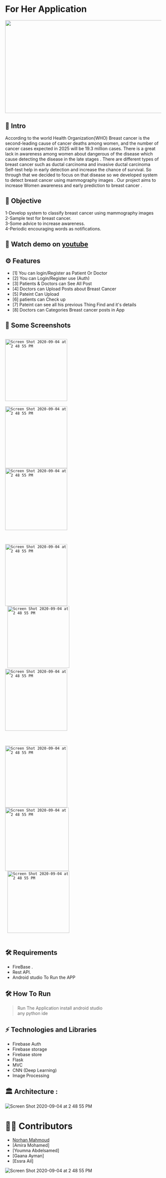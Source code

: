 # For Her Application
<img width="4000" height="300" src="https://qtxasset.com/quartz/qcloud5/media/image/fiercebiotech/1617277830/GettyImages505768988Tiny.jpg/GettyImages505768988Tiny.jpg?VersionId=sFwKzgPxdZI0xdXkeqf.GTwlijOjY3Tt"/>

## 🧐 Intro
According to the world Health Organization(WHO) Breast cancer is the second-leading cause of cancer deaths among women, and the number of cancer cases expected in 2025 will be 19.3 million cases.
There is a great lack in awareness among women about dangerous of the disease which cause detecting the disease in the late stages .
There are different types of breast cancer such as ductal carcinoma and invasive ductal carcinoma
Self-test help in early detection and increase the chance of survival.
So through that we decided to focus on that disease so we developed system to detect breast cancer using mammography images .
Our project aims to increase Women awareness and early prediction to breast cancer . 



## 🤔 Objective
1-Develop system to classify breast cancer using mammography images<br />
2-Sample test for breast cancer. <br />
3-Some advice to increase awareness.<br />
4-Periodic encouraging words as notifications.<br />


## 🎥 Watch demo on [youtube](https://drive.google.com/file/d/1JWGSaXASsg2obgfsJh6kVcdN0nUUq2aG/view)
## ⚙ Features

- [1] You can login/Register as Patient Or Doctor 
- [2] You can Login/Register use (Auth)
- [3] Patients & Doctors can See All Post 
- [4] Doctors can Upload Posts about Breast Cancer
- [5] Pateint Can Upload  
- [6] patients can Check up 
- [7] Pateint can see all his previous Thing Find and it's details 
- [8] Doctors can Categories Breast cancer posts in App


## 📱 Some Screenshots 
 <code>
<img width="200" alt="Screen Shot 2020-09-04 at 2 48 55 PM"src="https://firebasestorage.googleapis.com/v0/b/newsapp-2c3ef.appspot.com/o/Nour%2FForHer%20App%2FsplashScreen.jpeg?alt=media&token=1175f91b-1874-4401-ab36-19accb3ece99"> 
 
<img width="200" alt="Screen Shot 2020-09-04 at 2 48 55 PM" src="https://firebasestorage.googleapis.com/v0/b/newsapp-2c3ef.appspot.com/o/Nour%2FForHer%20App%2FloginScreen.jpeg?alt=media&token=d5f9c6a8-c41f-49be-897d-8d22141551dd">
<img width="200" alt="Screen Shot 2020-09-04 at 2 48 55 PM" src="https://firebasestorage.googleapis.com/v0/b/newsapp-2c3ef.appspot.com/o/Nour%2FForHer%20App%2FrigesterScreen.jpeg?alt=media&token=6f960a2b-9722-4e9a-8df1-524ca216a9c7">
 </code>
 <br /> <br />
 <code>
<img width="200" alt="Screen Shot 2020-09-04 at 2 48 55 PM" src="https://firebasestorage.googleapis.com/v0/b/newsapp-2c3ef.appspot.com/o/Nour%2FForHer%20App%2FeditProfile.jpeg?alt=media&token=5e832f10-e266-4d3b-9131-bf127db5d34e">
 <img width="200" alt="Screen Shot 2020-09-04 at 2 48 55 PM" src="https://firebasestorage.googleapis.com/v0/b/newsapp-2c3ef.appspot.com/o/Nour%2FForHer%20App%2FhomeScreen.jpeg?alt=media&token=2208d6ec-7843-4760-99fa-b9f6cbcafb09">
<img width="200" alt="Screen Shot 2020-09-04 at 2 48 55 PM" src="https://firebasestorage.googleapis.com/v0/b/newsapp-2c3ef.appspot.com/o/Nour%2FForHer%20App%2FtestScreen.jpeg?alt=media&token=ac2b7456-3875-4589-a384-e6dbc378ab49">
</code>
 <br /> <br />
 <code> 
<img width="200" alt="Screen Shot 2020-09-04 at 2 48 55 PM" src="https://firebasestorage.googleapis.com/v0/b/newsapp-2c3ef.appspot.com/o/Nour%2FForHer%20App%2FaboutUs.jpeg?alt=media&token=c47d24f9-338e-4165-bdc0-246485ef7527">
<img width="205" alt="Screen Shot 2020-09-04 at 2 48 55 PM" src="https://firebasestorage.googleapis.com/v0/b/newsapp-2c3ef.appspot.com/o/Nour%2FForHer%20App%2FCheckUPImage.jpeg?alt=media&token=8e6c7ff0-0bd1-4b95-b1d0-67b4f2406588">
 <img width="200" alt="Screen Shot 2020-09-04 at 2 48 55 PM" src="https://firebasestorage.googleapis.com/v0/b/newsapp-2c3ef.appspot.com/o/Nour%2FForHer%20App%2FuploadImageCancer.jpeg?alt=media&token=2182376d-54a5-4e93-9f76-d09e22621e39">
</code>
<br />

## 🛠 Requirements
 * FireBase .
 * Rest API.
 * Android studio To Run the APP
## 🛠 How To Run 

 >  Run The Application
  > install android studio<br />
  > any python ide <br />

## ⚡ Technologies and Libraries 
* Firebase Auth 
* Firebase storage 
* Firebase store
* Flask
* MVC
* CNN (Deep Learning)
* Image Processing





## 🏛 Architecture : 
<img alt="Screen Shot 2020-09-04 at 2 48 55 PM" src="http://2.bp.blogspot.com/-NgofijLi4G4/UpOgzGuwzJI/AAAAAAAAChQ/TTOaElqGy1I/s1600/mvc.png">

<!-- ## 🏛 DataBase Diagram :
<img alt="Screen Shot 2020-09-04 at 2 48 55 PM" src="/img/Db.PNG">
 -->


# 👷🏽 Contributors
* [Norhan Mahmoud](https://github.com/Nourhan2492018)
* [Amira Mohamed]
* [Youmna Abdelsamed]
* [Gaana Ayman]
* [Essra Ail]

<img alt="Screen Shot 2020-09-04 at 2 48 55 PM" src="https://firebasestorage.googleapis.com/v0/b/weather-34a2f.appspot.com/o/WhatsApp%20Image%202022-10-26%20at%2012.05.02.jpeg?alt=media&token=3f9a529d-392d-42b6-a111-d42c5602415a">
